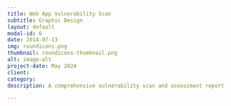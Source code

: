 ```yaml
---
title: Web App Vulnerability Scan
subtitle: Graphic Design
layout: default
modal-id: 6
date: 2014-07-13
img: roundicons.png
thumbnail: roundicons-thumbnail.png
alt: image-alt
project-date: May 2024
client: 
category: 
description: A comprehensive vulnerability scan and assessment report

---
```

